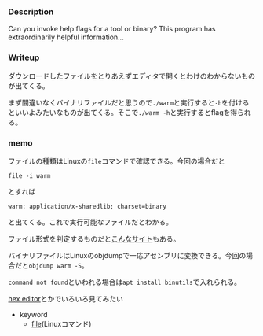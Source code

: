 ### Description
Can you invoke help flags for a tool or binary? This program has extraordinarily helpful information...

### Writeup
ダウンロードしたファイルをとりあえずエディタで開くとわけのわからないものが出てくる。

まず間違いなくバイナリファイルだと思うので`./warm`と実行すると`-h`を付けるといいよみたいなものが出てくる。そこで`./warm -h`と実行するとflagを得られる。


### memo
ファイルの種類はLinuxの`file`コマンドで確認できる。今回の場合だと

`file -i warm`

とすれば

`warm: application/x-sharedlib; charset=binary`

と出てくる。これで実行可能なファイルだとわかる。

ファイル形式を判定するものだと[こんなサイト](http://ixtlilton.net/cgi/FileMimeChk.cgi)もある。

バイナリファイルはLinuxのobjdumpで一応アセンブリに変換できる。今回の場合だと`objdump warm -S`。

`command not found`といわれる場合は`apt install binutils`で入れられる。

[hex editor](https://marketplace.visualstudio.com/items?itemName=ms-vscode.hexeditor)とかでいろいろ見てみたい

- keyword
  - [file](https://atmarkit.itmedia.co.jp/ait/articles/1605/10/news018.html)(Linuxコマンド)
